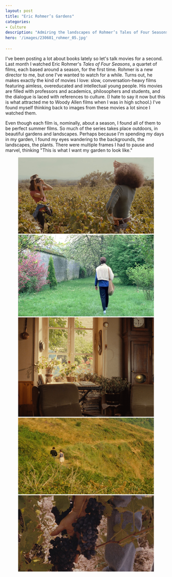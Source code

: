 ```yaml
---
layout: post
title: "Eric Rohmer’s Gardens"
categories:
- Culture
description: "Admiring the landscapes of Rohmer’s Tales of Four Seasons films"
hero: '/images/230601_rohmer_05.jpg'

---
```


I've been posting a lot about books lately so let's talk movies for a second. Last month I watched Eric Rohmer's *Tales of Four Seasons*, a quartet of films, each based around a season, for the first time. Rohmer is a new director to me, but one I've wanted to watch for a while. Turns out, he makes exactly the kind of movies I love: slow, conversation-heavy films featuring aimless, overeducated and intellectual young people. His movies are filled with professors and academics, philosophers and students, and the dialogue is laced with references to culture. (I hate to say it now but this is what attracted me to Woody Allen films when I was in high school.) I've found myself thinking back to images from these movies a lot since I watched them.

Even though each film is, nominally, about a season, I found all of them to be perfect summer films. So much of the series takes place outdoors, in beautiful gardens and landscapes. Perhaps because I'm spending my days in my garden, I found my eyes wandering to the backgrounds, the landscapes, the plants. There were multiple frames I had to pause and marvel, thinking "This is what I want my garden to look like."

<figure>

<img src="/images/230601_rohmer_02.jpg">
<img src="/images/230601_rohmer_03.jpg">
<img src="/images/230601_rohmer_01.png">
<img src="/images/230601_rohmer_04.jpg">
<img src="/images/230601_rohmer_06.jpg">

</figure>
